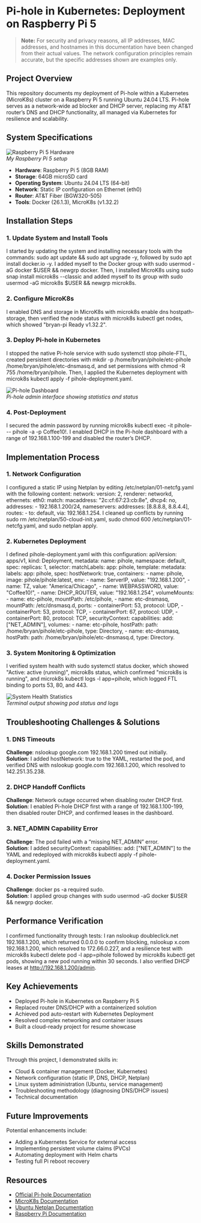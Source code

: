# Pi-hole in Kubernetes: Deployment on Raspberry Pi 5

> **Note:** For security and privacy reasons, all IP addresses, MAC addresses, and hostnames in this documentation have been changed from their actual values. The network configuration principles remain accurate, but the specific addresses shown are examples only.

## Project Overview

This repository documents my deployment of Pi-hole within a Kubernetes (MicroK8s) cluster on a Raspberry Pi 5 running Ubuntu 24.04 LTS. Pi-hole serves as a network-wide ad blocker and DHCP server, replacing my AT&T router’s DNS and DHCP functionality, all managed via Kubernetes for resilience and scalability.

## System Specifications

![Raspberry Pi 5 Hardware](images/physical-pi5.png)  
*My Raspberry Pi 5 setup*

- **Hardware**: Raspberry Pi 5 (8GB RAM)  
- **Storage**: 64GB microSD card  
- **Operating System**: Ubuntu 24.04 LTS (64-bit)  
- **Network**: Static IP configuration on Ethernet (eth0)  
- **Router**: AT&T Fiber (BGW320-505)  
- **Tools**: Docker (26.1.3), MicroK8s (v1.32.2)

## Installation Steps

### 1. Update System and Install Tools

I started by updating the system and installing necessary tools with the commands: sudo apt update && sudo apt upgrade -y, followed by sudo apt install docker.io -y. I added myself to the Docker group with sudo usermod -aG docker $USER && newgrp docker. Then, I installed MicroK8s using sudo snap install microk8s --classic and added myself to its group with sudo usermod -aG microk8s $USER && newgrp microk8s.

### 2. Configure MicroK8s

I enabled DNS and storage in MicroK8s with microk8s enable dns hostpath-storage, then verified the node status with microk8s kubectl get nodes, which showed "bryan-pi Ready <none> <age> v1.32.2".

### 3. Deploy Pi-hole in Kubernetes

I stopped the native Pi-hole service with sudo systemctl stop pihole-FTL, created persistent directories with mkdir -p /home/bryan/pihole/etc-pihole /home/bryan/pihole/etc-dnsmasq.d, and set permissions with chmod -R 755 /home/bryan/pihole. Then, I applied the Kubernetes deployment with microk8s kubectl apply -f pihole-deployment.yaml.

![Pi-hole Dashboard](images/pihole-dashboard.png)  
*Pi-hole admin interface showing statistics and status*

### 4. Post-Deployment

I secured the admin password by running microk8s kubectl exec -it pihole-<pod-name> -- pihole -a -p Coffee10!. I enabled DHCP in the Pi-hole dashboard with a range of 192.168.1.100-199 and disabled the router’s DHCP.

## Implementation Process

### 1. Network Configuration

I configured a static IP using Netplan by editing /etc/netplan/01-netcfg.yaml with the following content: network: version: 2, renderer: networkd, ethernets: eth0: match: macaddress: "2c:cf:67:23:cb:8e", dhcp4: no, addresses: - 192.168.1.200/24, nameservers: addresses: [8.8.8.8, 8.8.4.4], routes: - to: default, via: 192.168.1.254. I cleaned up conflicts by running sudo rm /etc/netplan/50-cloud-init.yaml, sudo chmod 600 /etc/netplan/01-netcfg.yaml, and sudo netplan apply.

### 2. Kubernetes Deployment

I defined pihole-deployment.yaml with this configuration: apiVersion: apps/v1, kind: Deployment, metadata: name: pihole, namespace: default, spec: replicas: 1, selector: matchLabels: app: pihole, template: metadata: labels: app: pihole, spec: hostNetwork: true, containers: - name: pihole, image: pihole/pihole:latest, env: - name: ServerIP, value: "192.168.1.200", - name: TZ, value: "America/Chicago", - name: WEBPASSWORD, value: "Coffee10!", - name: DHCP_ROUTER, value: "192.168.1.254", volumeMounts: - name: etc-pihole, mountPath: /etc/pihole, - name: etc-dnsmasq, mountPath: /etc/dnsmasq.d, ports: - containerPort: 53, protocol: UDP, - containerPort: 53, protocol: TCP, - containerPort: 67, protocol: UDP, - containerPort: 80, protocol: TCP, securityContext: capabilities: add: ["NET_ADMIN"], volumes: - name: etc-pihole, hostPath: path: /home/bryan/pihole/etc-pihole, type: Directory, - name: etc-dnsmasq, hostPath: path: /home/bryan/pihole/etc-dnsmasq.d, type: Directory.

### 3. System Monitoring & Optimization

I verified system health with sudo systemctl status docker, which showed "Active: active (running)", microk8s status, which confirmed "microk8s is running", and microk8s kubectl logs -l app=pihole, which logged FTL binding to ports 53, 80, and 443.

![System Health Statistics](images/system-data.png)  
*Terminal output showing pod status and logs*

## Troubleshooting Challenges & Solutions

### 1. DNS Timeouts

**Challenge**: nslookup google.com 192.168.1.200 timed out initially.  
**Solution**: I added hostNetwork: true to the YAML, restarted the pod, and verified DNS with nslookup google.com 192.168.1.200, which resolved to 142.251.35.238.

### 2. DHCP Handoff Conflicts

**Challenge**: Network outage occurred when disabling router DHCP first.  
**Solution**: I enabled Pi-hole DHCP first with a range of 192.168.1.100-199, then disabled router DHCP, and confirmed leases in the dashboard.

### 3. NET_ADMIN Capability Error

**Challenge**: The pod failed with a “missing NET_ADMIN” error.  
**Solution**: I added securityContext: capabilities: add: ["NET_ADMIN"] to the YAML and redeployed with microk8s kubectl apply -f pihole-deployment.yaml.

### 4. Docker Permission Issues

**Challenge**: docker ps -a required sudo.  
**Solution**: I applied group changes with sudo usermod -aG docker $USER && newgrp docker.

## Performance Verification

I confirmed functionality through tests: I ran nslookup doubleclick.net 192.168.1.200, which returned 0.0.0.0 to confirm blocking, nslookup x.com 192.168.1.200, which resolved to 172.66.0.227, and a resilience test with microk8s kubectl delete pod -l app=pihole followed by microk8s kubectl get pods, showing a new pod running within 30 seconds. I also verified DHCP leases at http://192.168.1.200/admin.

## Key Achievements

- Deployed Pi-hole in Kubernetes on Raspberry Pi 5  
- Replaced router DNS/DHCP with a containerized solution  
- Achieved pod auto-restart with Kubernetes Deployment  
- Resolved complex networking and container issues  
- Built a cloud-ready project for resume showcase

## Skills Demonstrated

Through this project, I demonstrated skills in:  
- Cloud & container management (Docker, Kubernetes)  
- Network configuration (static IP, DNS, DHCP, Netplan)  
- Linux system administration (Ubuntu, service management)  
- Troubleshooting methodology (diagnosing DNS/DHCP issues)  
- Technical documentation

## Future Improvements

Potential enhancements include:  
- Adding a Kubernetes Service for external access  
- Implementing persistent volume claims (PVCs)  
- Automating deployment with Helm charts  
- Testing full Pi reboot recovery

## Resources

- [Official Pi-hole Documentation](https://docs.pi-hole.net/)  
- [MicroK8s Documentation](https://microk8s.io/docs)  
- [Ubuntu Netplan Documentation](https://netplan.readthedocs.io/en/latest/)  
- [Raspberry Pi Documentation](https://www.raspberrypi.com/documentation/)
